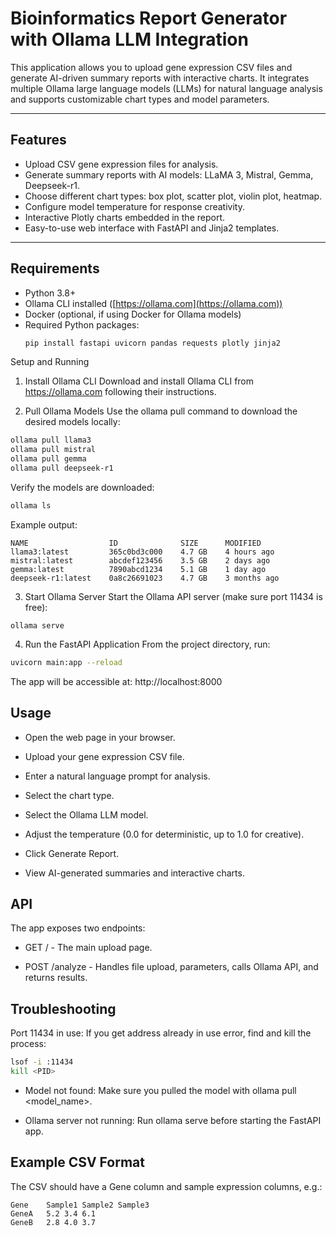 # Bioinformatics Report Generator with Ollama LLM Integration

This application allows you to upload gene expression CSV files and generate AI-driven summary reports with interactive charts. It integrates multiple Ollama large language models (LLMs) for natural language analysis and supports customizable chart types and model parameters.

---

## Features

- Upload CSV gene expression files for analysis.
- Generate summary reports with AI models: LLaMA 3, Mistral, Gemma, Deepseek-r1.
- Choose different chart types: box plot, scatter plot, violin plot, heatmap.
- Configure model temperature for response creativity.
- Interactive Plotly charts embedded in the report.
- Easy-to-use web interface with FastAPI and Jinja2 templates.

---

## Requirements

- Python 3.8+
- Ollama CLI installed ([https://ollama.com](https://ollama.com))
- Docker (optional, if using Docker for Ollama models)
- Required Python packages:
  ```bash
  pip install fastapi uvicorn pandas requests plotly jinja2
Setup and Running
1. Install Ollama CLI
Download and install Ollama CLI from https://ollama.com following their instructions.

2. Pull Ollama Models
Use the ollama pull command to download the desired models locally:

```bash
ollama pull llama3
ollama pull mistral
ollama pull gemma
ollama pull deepseek-r1
```

Verify the models are downloaded:

```bash
ollama ls
```

Example output:
```
NAME                  ID              SIZE      MODIFIED
llama3:latest         365c0bd3c000    4.7 GB    4 hours ago
mistral:latest        abcdef123456    3.5 GB    2 days ago
gemma:latest          7890abcd1234    5.1 GB    1 day ago
deepseek-r1:latest    0a8c26691023    4.7 GB    3 months ago
```
3. Start Ollama Server
Start the Ollama API server (make sure port 11434 is free):
```
ollama serve
```
4. Run the FastAPI Application
From the project directory, run:

```bash
uvicorn main:app --reload
```
The app will be accessible at: http://localhost:8000

## Usage
- Open the web page in your browser.

- Upload your gene expression CSV file.

- Enter a natural language prompt for analysis.

- Select the chart type.

- Select the Ollama LLM model.

- Adjust the temperature (0.0 for deterministic, up to 1.0 for creative).

- Click Generate Report.

- View AI-generated summaries and interactive charts.

## API
The app exposes two endpoints:

- GET / - The main upload page.

- POST /analyze - Handles file upload, parameters, calls Ollama API, and returns results.

## Troubleshooting
Port 11434 in use: If you get address already in use error, find and kill the process:

```bash
lsof -i :11434
kill <PID>
```

- Model not found: Make sure you pulled the model with ollama pull <model_name>.

- Ollama server not running: Run ollama serve before starting the FastAPI app.

## Example CSV Format
The CSV should have a Gene column and sample expression columns, e.g.:

```
Gene	Sample1	Sample2	Sample3
GeneA	5.2	3.4	6.1
GeneB	2.8	4.0	3.7
```